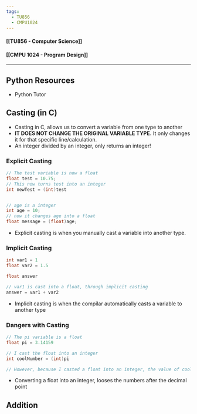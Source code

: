 ```yaml
---
tags:
  - TU856
  - CMPU1024
---
```

#### [[TU856 - Computer Science]]
#### [[CMPU 1024 - Program Design]]

---

## Python Resources
- Python Tutor

## Casting (in C)
- Casting in C, allows us to convert a variable from one type to another
- **IT DOES NOT CHANGE THE ORIGINAL VARIABLE TYPE.** It only changes it for that specific line/calculation.
- An integer divided by an integer, only returns an integer!

### Explicit Casting

``` c
// The test variable is now a float
float test = 10.75;
// This now turns test into an integer
int newTest = (int)test


// age is a integer
int age = 10;
// now it changes age into a float
float message = (float)age;
```
- Explicit casting is when you manually cast a variable into another type.

### Implicit Casting

``` c
int var1 = 1
float var2 = 1.5

float answer

// var1 is cast into a float, through implicit casting
answer = var1 + var2
```
- Implicit casting is when the compilar automatically casts a variable to another type

### Dangers with Casting
``` c
// The pi variable is a float
float pi = 3.14159

// I cast the float into an integer
int coolNumber = (int)pi

// However, because I casted a float into an integer, the value of coolNumber can only be 3
```
- Converting a float into an integer, looses the numbers after the decimal point


## Addition
``` c

```
